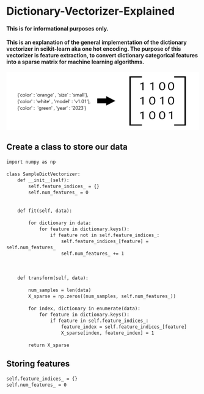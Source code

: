 # Dictionary-Vectorizer-Explained

#### This is for informational purposes only.
#### This is an explanation of the general implementation of the dictionary vectorizer in scikit-learn aka one hot encoding. The purpose of this vectorizer is feature extraction, to convert dictionary categorical features into a sparse matrix for machine learning algorithms.



<img src='https://github.com/JReyDev/Dictionary-Vectorizer-Explained/blob/main/images/homepageconversion.png'>


## Create a class to store our data
```
import numpy as np

class SampleDictVectorizer:
    def __init__(self):
        self.feature_indices_ = {}
        self.num_features_ = 0 


    def fit(self, data):

        for dictionary in data: 
            for feature in dictionary.keys():
                if feature not in self.feature_indices_: 
                    self.feature_indices_[feature] = self.num_features_
                    self.num_features_ += 1 



    def transform(self, data):

        num_samples = len(data) 
        X_sparse = np.zeros((num_samples, self.num_features_))

        for index, dictionary in enumerate(data):
            for feature in dictionary.keys():
                if feature in self.feature_indices_:
                    feature_index = self.feature_indices_[feature]
                    X_sparse[index, feature_index] = 1

        return X_sparse

```

## Storing features

```
self.feature_indices_ = {}
self.num_features_ = 0 
```
